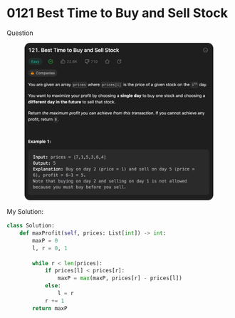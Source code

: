 # 0121 Best Time to Buy and Sell Stock

Question

<figure><img src="../.gitbook/assets/image (12).png" alt=""><figcaption></figcaption></figure>



My Solution:

```python
class Solution:
    def maxProfit(self, prices: List[int]) -> int:
        maxP = 0
        l, r = 0, 1

        while r < len(prices):
            if prices[l] < prices[r]:
                maxP = max(maxP, prices[r] - prices[l])
            else:
                l = r
            r += 1
        return maxP
```
